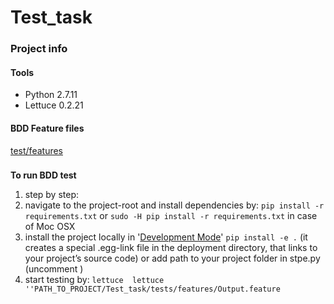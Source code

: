 # Test_task

### Project info

#### Tools

- Python 2.7.11
- Lettuce 0.2.21


#### BDD Feature files

[test/features](https://github.com/dhavriushenko/Test_task/edit/master/test/features)

### 
**To run  BDD test**

1. step by step:
  1. navigate to the project-root and install dependencies by: `pip install -r requirements.txt` or `sudo -H pip install -r requirements.txt` in case of Moc OSX
  2. install the project locally in '[Development Mode](https://pythonhosted.org/setuptools/setuptools.html#development-mode)'
 ```pip install -e .``` (it creates a special .egg-link file in the deployment directory, that links to your project’s source code) or add path to your project folder in stpe.py (uncomment )
  2. start testing by:  ```lettuce  lettuce ''PATH_TO_PROJECT/Test_task/tests/features/Output.feature```
